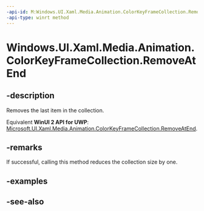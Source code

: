 ```yaml
---
-api-id: M:Windows.UI.Xaml.Media.Animation.ColorKeyFrameCollection.RemoveAtEnd
-api-type: winrt method
---
```


<!-- Method syntax
public void RemoveAtEnd()
-->

# Windows.UI.Xaml.Media.Animation.ColorKeyFrameCollection.RemoveAtEnd

## -description
Removes the last item in the collection.

Equivalent **WinUI 2 API for UWP**: [Microsoft.UI.Xaml.Media.Animation.ColorKeyFrameCollection.RemoveAtEnd](/windows/winui/api/microsoft.ui.xaml.media.animation.colorkeyframecollection.removeatend).

## -remarks
If successful, calling this method reduces the collection size by one.

## -examples

## -see-also

